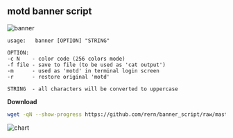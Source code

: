 motd banner script
---

![banner](https://github.com/rern/banner_script/blob/master/banner.png)  

```
usage:   banner [OPTION] "STRING"

OPTION:
-c N    - color code (256 colors mode)
-f file - save to file (to be used as 'cat output')
-m      - used as 'motd' in terminal login screen
-r      - restore original 'motd'

STRING  - all characters will be converted to uppercase
```

**Download**
```sh
wget -qN --show-progress https://github.com/rern/banner_script/raw/master/banner -P /usr/local/bin; chmod +x /usr/local/bin/banner
```
![chart](https://github.com/rern/banner_script/blob/master/color_chart.png)
